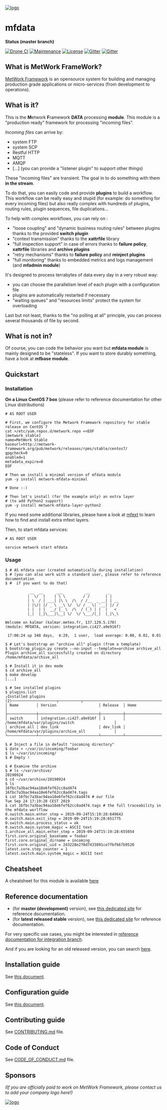[![logo](https://raw.githubusercontent.com/metwork-framework/resources/master/logos/metwork-white-logo-small.png)](http://www.metwork-framework.org)
# mfdata

[//]: # (automatically generated from https://github.com/metwork-framework/github_organization_management/blob/master/common_files/README.md)

**Status (master branch)**



[![Drone CI](http://metwork-framework.org:8000/api/badges/metwork-framework/mfdata/status.svg)](http://metwork-framework.org:8000/metwork-framework/mfdata)
[![Maintenance](https://github.com/metwork-framework/resources/blob/master/badges/maintained.svg)]()
[![License](https://github.com/metwork-framework/resources/blob/master/badges/bsd.svg)]()
[![Gitter](https://github.com/metwork-framework/resources/blob/master/badges/community-en.svg)](https://gitter.im/metwork-framework/community-en?utm_source=badge&utm_medium=badge&utm_campaign=pr-badge)
[![Gitter](https://github.com/metwork-framework/resources/blob/master/badges/community-fr.svg)](https://gitter.im/metwork-framework/community-fr?utm_source=badge&utm_medium=badge&utm_campaign=pr-badge)



## What is MetWork FrameWork?

[MetWork Framework](https://metwork-framework.org) is an opensource system
for building and managing production grade applications or micro-services
(from development to operations).


## What is it?

This is the **M**etwork **F**ramework **DATA** processing **module**. This module is a "production ready" framework
for processing "incoming files".

*Incoming files* can arrive by:

- system FTP
- system SCP
- Restful HTTP
- MQTT
- AMQP
- [...] (you can provide a "listener plugin" to support other things)

These "incoming files" are transient. The goal in to do something with them
**in the stream**.

To do that, you can easily code and provide **plugins** to build a
workflow. This workflow can be really easy and stupid (for example: do something
for every incoming files) but also really complex with hundreds of plugins, routing rules,
plugin sequences, file duplications...

To help with complex workflows, you can rely on :

- "loose coupling" and "dynamic business routing rules" between plugins thanks to the provided **switch plugin**
- "context transmission" thanks to the **xattrfile** library
- "full inspection support" in case of errors thanks to **failure policy**, **xattrfile** libraries and **archive plugins**
- "retry mechanisms" thanks to **failure policy** and **reinject plugins**
- "full monitoring" thanks to embedded metrics and logs management (and **mfadmin module**)

It's designed to process terrabytes of data every day in a very robust way:

- you can choose the parallelism level of each plugin with a configuration file
- plugins are automatically restarted if necessary
- "waiting queues" and "resources limits" protect the system for overloading

Last but not least, thanks to the "no polling at all" principle, you can process
several thousands of file by second.

## What is not in?

Of course, you can code the behavior you want but **mfdata module** is
mainly designed to be "stateless". If you want to store durably something,
have a look at **mfbase module**.

## Quickstart

### Installation

**On a Linux CentOS 7 box** (please refer to reference documentation for other Linux distributions)

```console
# AS ROOT USER

# First, we configure the Metwork Framework repository for stable release on CentOS 7
cat >/etc/yum.repos.d/metwork.repo <<EOF
[metwork_stable]
name=MetWork Stable
baseurl=http://metwork-framework.org/pub/metwork/releases/rpms/stable/centos7/
gpgcheck=0
enabled=1
metadata_expire=0
EOF

# Then we install a minimal version of mfdata module
yum -y install metwork-mfdata-minimal

# Done :-)

# Then let's install (for the example only) an extra layer
# (to add Python2 support)
yum -y install metwork-mfdata-layer-python2
```

If you need some additional libraries,
please have a look at [mfext](https://github.com/metwork-framework/mfext/README.md)
to learn how to find and install extra mfext layers.

Then, to start mfdata services:

```console
# AS ROOT USER

service metwork start mfdata
```

### Usage

```console
$ # AS mfdata user (created automatically during installation)
$ # (you can also work with a standard user, please refer to reference documentation
$ #  if you want to do that)

           __  __      ___          __        _
          |  \/  |    | \ \        / /       | |
          | \  / | ___| |\ \  /\  / /__  _ __| | __
          | |\/| |/ _ \ __\ \/  \/ / _ \| '__| |/ /
          | |  | |  __/ |_ \  /\  / (_) | |  |   <
          |_|  |_|\___|\__| \/  \/ \___/|_|  |_|\_\

Welcome on kalmar (kalmar.meteo.fr, 137.129.5.170)
(module: MFDATA, version: integration.ci427.a9e916f)

 17:08:24 up 348 days,  4:29,  1 user,  load average: 0.08, 0.02, 0.01

$ # Let's bootstrap an "archive all" plugin (from a template)
$ bootstrap_plugin.py create --no-input --template=archive archive_all
Plugin archive_all successfully created on directory /home/mfdata/archive_all

$ # Install it in dev mode
$ cd archive_all
$ make develop
[...]

$ # See installed plugins
$ plugins.list
┌Installed plugins (2)────────────────────┬──────────┬──────────────────────────────────────────────────┐
│ Name        │ Version                   │ Release  │ Home                                             │
├─────────────┼───────────────────────────┼──────────┼──────────────────────────────────────────────────┤
│ switch      │ integration.ci427.a9e916f │ 1        │ /home/mfdata/var/plugins/switch                  │
│ archive_all │ dev_link                  │ dev_link │ /home/mfdata/var/plugins/archive_all             │
└─────────────┴───────────────────────────┴──────────┴──────────────────────────────────────────────────┘

$ # Inject a file in default "incoming directory"
$ date > ~/var/in/incoming/foobar
$ ls ~/var/in/incoming/
$ # Empty !

$ # Examine the archive
$ # ls ~/var/archive/
20190924
$ cd ~/var/archive/20190924
$ ls
16fbc7a3bac94aa18e6fef62cc8ad474  16fbc7a3bac94aa18e6fef62cc8ad474.tags
$ cat 16fbc7a3bac94aa18e6fef62cc8ad474 # our file
Tue Sep 24 17:19:28 CEST 2019
$ cat 16fbc7a3bac94aa18e6fef62cc8ad474.tags # the full traceability in the mfdata worlflow
0.switch.main.enter_step = 2019-09-24T15:19:28:649642
0.switch.main.exit_step = 2019-09-24T15:19:28:651775
0.switch.main.process_status = ok
0.switch.main.system_magic = ASCII text
1.archive_all.main.enter_step = 2019-09-24T15:19:28:655054
first.core.original_basename = foobar
first.core.original_dirname = incoming
first.core.original_uid = 2d3228e270d7433891ce7fbfb67b9520
latest.core.step_counter = 1
latest.switch.main.system_magic = ASCII text
```





## Cheatsheet

A cheatsheet for this module is available [here](https://metwork-framework.org/pub/metwork/continuous_integration/docs/master/mfdata/800-cheatsheet/)



## Reference documentation

- (for **master (development)** version), see [this dedicated site](http://metwork-framework.org/pub/metwork/continuous_integration/docs/master/mfdata/) for reference documentation.
- (for **latest released stable** version), see [this dedicated site](http://metwork-framework.org/pub/metwork/releases/docs/stable/mfdata/) for reference documentation.

For very specific use cases, you might be interested in
[reference documentation for integration branch](http://metwork-framework.org/pub/metwork/continuous_integration/docs/integration/mfdata/).

And if you are looking for an old released version, you can search [here](http://metwork-framework.org/pub/metwork/releases/docs/).




## Installation guide

See [this document](https://metwork-framework.org/pub/metwork/continuous_integration/docs/master/mfdata/100-installation_guide/).


## Configuration guide

See [this document](https://metwork-framework.org/pub/metwork/continuous_integration/docs/master/mfdata/300-configuration_guide/).



## Contributing guide

See [CONTRIBUTING.md](CONTRIBUTING.md) file.



## Code of Conduct

See [CODE_OF_CONDUCT.md](CODE_OF_CONDUCT.md) file.



## Sponsors

*(If you are officially paid to work on MetWork Framework, please contact us to add your company logo here!)*

[![logo](https://raw.githubusercontent.com/metwork-framework/resources/master/sponsors/meteofrance-small.jpeg)](http://www.meteofrance.com)

